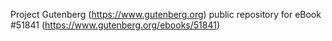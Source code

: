 Project Gutenberg (https://www.gutenberg.org) public repository for
eBook #51841 (https://www.gutenberg.org/ebooks/51841)
